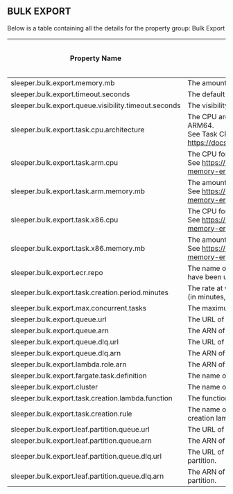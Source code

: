 ## BULK EXPORT

Below is a table containing all the details for the property group: Bulk Export

| Property Name                                        | Description                                                                                                                                                                                       | Default Value | Run CdkDeploy When Changed |
|------------------------------------------------------|---------------------------------------------------------------------------------------------------------------------------------------------------------------------------------------------------|---------------|----------------------------|
| sleeper.bulk.export.memory.mb                        | The amount of memory in MB for lambda functions that start bulk export jobs.                                                                                                                      |               | true                       |
| sleeper.bulk.export.timeout.seconds                  | The default timeout in seconds for the bulk export lambda.                                                                                                                                        | 800           | true                       |
| sleeper.bulk.export.queue.visibility.timeout.seconds | The visibility timeout in seconds for the bulk export queue.                                                                                                                                      | 800           | true                       |
| sleeper.bulk.export.task.cpu.architecture            | The CPU architecture to run bulk export tasks on. Valid values are X86_64 and ARM64.<br>See Task CPU architecture at https://docs.aws.amazon.com/AmazonECS/latest/developerguide/AWS_Fargate.html | X86_64        | true                       |
| sleeper.bulk.export.task.arm.cpu                     | The CPU for a bulk. export task using an ARM64 architecture.<br>See https://docs.aws.amazon.com/AmazonECS/latest/developerguide/task-cpu-memory-error.html for valid options.                     | 1024          | true                       |
| sleeper.bulk.export.task.arm.memory.mb               | The amount of memory in MB for a bulk export task using an ARM64 architecture.<br>See https://docs.aws.amazon.com/AmazonECS/latest/developerguide/task-cpu-memory-error.html for valid options.   | 4096          | true                       |
| sleeper.bulk.export.task.x86.cpu                     | The CPU for a bulk export task using an x86_64 architecture.<br>See https://docs.aws.amazon.com/AmazonECS/latest/developerguide/task-cpu-memory-error.html for valid options.                     | 1024          | true                       |
| sleeper.bulk.export.task.x86.memory.mb               | The amount of memory in MB for a bulk export task using an x86_64 architecture.<br>See https://docs.aws.amazon.com/AmazonECS/latest/developerguide/task-cpu-memory-error.html for valid options.  | 4096          | true                       |
| sleeper.bulk.export.ecr.repo                         | The name of the repository for the bulk export container. The Docker image should have been uploaded to an ECR repository of this name in this account.                                           |               | true                       |
| sleeper.bulk.export.task.creation.period.minutes     | The rate at which a check to see if bulk export ECS tasks need to be created is made (in minutes, must be >= 1).                                                                                  | 1             | true                       |
| sleeper.bulk.export.max.concurrent.tasks             | The maximum number of concurrent bulk export tasks to run.                                                                                                                                        | 300           | false                      |
| sleeper.bulk.export.queue.url                        | The URL of the SQS queue that triggers the bulk export lambda.                                                                                                                                    |               | true                       |
| sleeper.bulk.export.queue.arn                        | The ARN of the SQS queue that triggers the bulk export lambda.                                                                                                                                    |               | true                       |
| sleeper.bulk.export.queue.dlq.url                    | The URL of the SQS dead letter queue that is used by the bulk export lambda.                                                                                                                      |               | true                       |
| sleeper.bulk.export.queue.dlq.arn                    | The ARN of the SQS dead letter queue that is used by the bulk export lambda.                                                                                                                      |               | true                       |
| sleeper.bulk.export.lambda.role.arn                  | The ARN of the role for the bulk export lambda.                                                                                                                                                   |               | true                       |
| sleeper.bulk.export.fargate.task.definition          | The name of the family of Fargate task definitions used for bulk export.                                                                                                                          |               | true                       |
| sleeper.bulk.export.cluster                          | The name of the cluster used for bulk export.                                                                                                                                                     |               | true                       |
| sleeper.bulk.export.task.creation.lambda.function    | The function name of the bulk export task creation lambda.                                                                                                                                        |               | true                       |
| sleeper.bulk.export.task.creation.rule               | The name of the CloudWatch rule that periodically triggers the bulk export task creation lambda.                                                                                                  |               | true                       |
| sleeper.bulk.export.leaf.partition.queue.url         | The URL of the SQS queue that triggers the bulk export for a leaf partition.                                                                                                                      |               | true                       |
| sleeper.bulk.export.leaf.partition.queue.arn         | The ARN of the SQS queue that triggers the bulk export for a leaf partition.                                                                                                                      |               | true                       |
| sleeper.bulk.export.leaf.partition.queue.dlq.url     | The URL of the SQS dead letter queue that is used by the bulk export for a leaf partition.                                                                                                        |               | true                       |
| sleeper.bulk.export.leaf.partition.queue.dlq.arn     | The ARN of the SQS dead letter queue that is used by the bulk export for a leaf partition.                                                                                                        |               | true                       |
